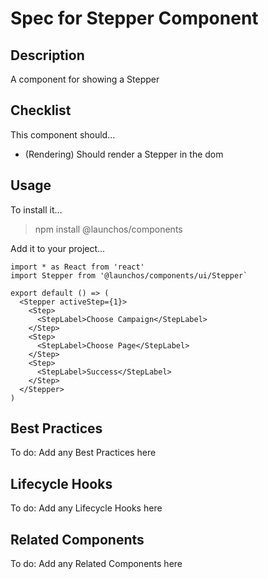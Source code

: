 # Spec for Stepper Component

## Description

A component for showing a Stepper

## Checklist

This component should...

- (Rendering) Should render a Stepper in the dom

## Usage

To install it...

> npm install @launchos/components

Add it to your project...

```
import * as React from 'react'
import Stepper from '@launchos/components/ui/Stepper`

export default () => (
  <Stepper activeStep={1}>
    <Step>
      <StepLabel>Choose Campaign</StepLabel>
    </Step>
    <Step>
      <StepLabel>Choose Page</StepLabel>
    </Step>
    <Step>
      <StepLabel>Success</StepLabel>
    </Step>
  </Stepper>
)
```

## Best Practices

To do: Add any Best Practices here

## Lifecycle Hooks

To do: Add any Lifecycle Hooks here

## Related Components

To do: Add any Related Components here
